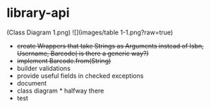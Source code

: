 # library-api

(Class Diagram 1.png)
![](images/table 1-1.png?raw=true)

- ~~create Wrappers that take Strings as Arguments instead of Isbn, Username, Barcode( is there a generic way?)~~
- ~~implement Barcode.from(String)~~
- builder validations
- provide useful fields in checked exceptions
- document
- class diagram * halfway there
- test

